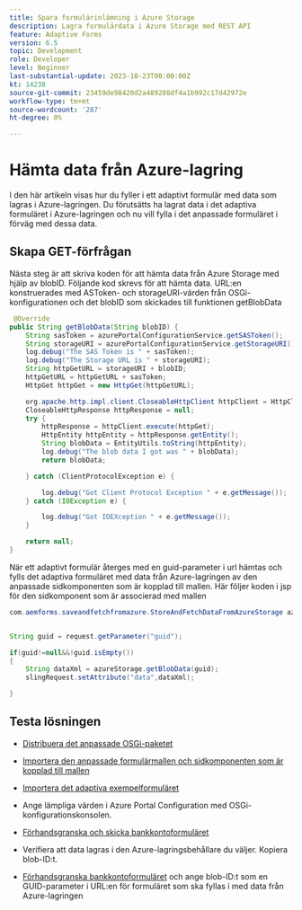```yaml
---
title: Spara formulärinlämning i Azure Storage
description: Lagra formulärdata i Azure Storage med REST API
feature: Adaptive Forms
version: 6.5
topic: Development
role: Developer
level: Beginner
last-substantial-update: 2023-10-23T00:00:00Z
kt: 14238
source-git-commit: 23459de98420d2a489288df4a1b992c17d42972e
workflow-type: tm+mt
source-wordcount: '287'
ht-degree: 0%

---
```


# Hämta data från Azure-lagring

I den här artikeln visas hur du fyller i ett adaptivt formulär med data som lagras i Azure-lagringen.
Du förutsätts ha lagrat data i det adaptiva formuläret i Azure-lagringen och nu vill fylla i det anpassade formuläret i förväg med dessa data.

## Skapa GET-förfrågan

Nästa steg är att skriva koden för att hämta data från Azure Storage med hjälp av blobID. Följande kod skrevs för att hämta data. URL:en konstruerades med ASToken- och storageURI-värden från OSGi-konfigurationen och det blobID som skickades till funktionen getBlobData

```java
 @Override
public String getBlobData(String blobID) {
    String sasToken = azurePortalConfigurationService.getSASToken();
    String storageURI = azurePortalConfigurationService.getStorageURI();
    log.debug("The SAS Token is " + sasToken);
    log.debug("The Storage URL is " + storageURI);
    String httpGetURL = storageURI + blobID;
    httpGetURL = httpGetURL + sasToken;
    HttpGet httpGet = new HttpGet(httpGetURL);

    org.apache.http.impl.client.CloseableHttpClient httpClient = HttpClientBuilder.create().build();
    CloseableHttpResponse httpResponse = null;
    try {
        httpResponse = httpClient.execute(httpGet);
        HttpEntity httpEntity = httpResponse.getEntity();
        String blobData = EntityUtils.toString(httpEntity);
        log.debug("The blob data I got was " + blobData);
        return blobData;

    } catch (ClientProtocolException e) {

        log.debug("Got Client Protocol Exception " + e.getMessage());
    } catch (IOException e) {

        log.debug("Got IOEXception " + e.getMessage());
    }

    return null;
}
```

När ett adaptivt formulär återges med en guid-parameter i url hämtas och fylls det adaptiva formuläret med data från Azure-lagringen av den anpassade sidkomponenten som är kopplad till mallen.
Här följer koden i jsp för den sidkomponent som är associerad med mallen

```java
com.aemforms.saveandfetchfromazure.StoreAndFetchDataFromAzureStorage azureStorage = sling.getService(com.aemforms.saveandfetchfromazure.StoreAndFetchDataFromAzureStorage.class);


String guid = request.getParameter("guid");

if(guid!=null&&!guid.isEmpty())
{
    String dataXml = azureStorage.getBlobData(guid);
    slingRequest.setAttribute("data",dataXml);

}
```

## Testa lösningen

* [Distribuera det anpassade OSGi-paketet](./assets/SaveAndFetchFromAzure.core-1.0.0-SNAPSHOT.jar)

* [Importera den anpassade formulärmallen och sidkomponenten som är kopplad till mallen](./assets/store-and-fetch-from-azure.zip)

* [Importera det adaptiva exempelformuläret](./assets/bank-account-sample-form.zip)

* Ange lämpliga värden i Azure Portal Configuration med OSGi-konfigurationskonsolen.

* [Förhandsgranska och skicka bankkontoformuläret](http://localhost:4502/content/dam/formsanddocuments/azureportalstorage/bankaccount/jcr:content?wcmmode=disabled)

* Verifiera att data lagras i den Azure-lagringsbehållare du väljer. Kopiera blob-ID:t.

* [Förhandsgranska bankkontoformuläret](http://localhost:4502/content/dam/formsanddocuments/azureportalstorage/bankaccount/jcr:content?wcmmode=disabled&amp;guid=dba8ac0b-8be6-41f2-9929-54f627a649f6) och ange blob-ID:t som en GUID-parameter i URL:en för formuläret som ska fyllas i med data från Azure-lagringen

